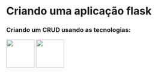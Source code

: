 # Criando uma aplicação flask 


### Criando um CRUD usando as tecnologias:

<img height="75em" src="https://cdn.jsdelivr.net/gh/devicons/devicon/icons/flask/flask-original-wordmark.svg" />
          
<img height="75em" src="https://cdn.jsdelivr.net/gh/devicons/devicon/icons/mysql/mysql-original-wordmark.svg" />
          
